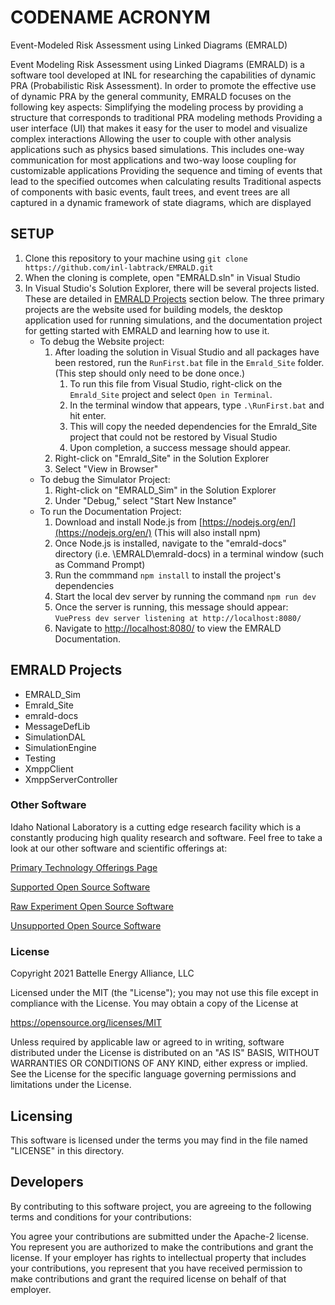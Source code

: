 # CODENAME ACRONYM
Event-Modeled Risk Assessment using Linked Diagrams (EMRALD) 

Event Modeling Risk Assessment using Linked Diagrams (EMRALD) is a software tool developed at INL for researching the capabilities of dynamic PRA (Probabilistic Risk Assessment). In order to promote the effective use of dynamic PRA by the general community, EMRALD focuses on the following key aspects: Simplifying the modeling process by providing a structure that corresponds to traditional PRA modeling methods Providing a user interface (UI) that makes it easy for the user to model and visualize complex interactions Allowing the user to couple with other analysis applications such as physics based simulations. This includes one-way communication for most applications and two-way loose coupling for customizable applications Providing the sequence and timing of events that lead to the specified outcomes when calculating results Traditional aspects of components with basic events, fault trees, and event trees are all captured in a dynamic framework of state diagrams, which are displayed

## SETUP
1. Clone this repository to your machine using `git clone https://github.com/inl-labtrack/EMRALD.git`
2. When the cloning is complete, open "EMRALD.sln" in Visual Studio
3. In Visual Studio's Solution Explorer, there will be several projects listed.  These are detailed in [EMRALD Projects](#emrald-projects) section below.  The three primary projects are the website used for building models, the desktop application used for running simulations, and the documentation project for getting started with EMRALD and learning how to use it.
	- To debug the Website project:
		1. After loading the solution in Visual Studio and all packages have been restored, run the `RunFirst.bat` file in the `Emrald_Site` folder. (This step should only need to be done once.)
			1. To run this file from Visual Studio, right-click on the `Emrald_Site` project and select `Open in Terminal`.  
			2. In the terminal window that appears, type `.\RunFirst.bat` and hit enter.
			3. This will copy the needed dependencies for the Emrald_Site project that could not be restored by Visual Studio
			4. Upon completion, a success message should appear.
		2. Right-click on "Emrald_Site" in the Solution Explorer
		3. Select "View in Browser"
	- To debug the Simulator Project: 
		1. Right-click on "EMRALD_Sim" in the Solution Explorer
		2. Under "Debug," select "Start New Instance"
    - To run the Documentation Project:
        1. Download and install Node.js from [https://nodejs.org/en/](https://nodejs.org/en/) (This will also install npm)
        2. Once Node.js is installed, navigate to the "emrald-docs" directory (i.e. \EMRALD\emrald-docs) in a terminal window (such as Command Prompt)
        3. Run the commmand `npm install` to install the project's dependencies
        4. Start the local dev server by running the command `npm run dev`
        5. Once the server is running, this message should appear: `VuePress dev server listening at http://localhost:8080/`
        6. Navigate to [http://localhost:8080/](http://localhost:8080/) to view the EMRALD Documentation.



## EMRALD Projects
 - EMRALD_Sim
 - Emrald_Site
 - emrald-docs
 - MessageDefLib
 - SimulationDAL
 - SimulationEngine
 - Testing
 - XmppClient
 - XmppServerController


### Other Software
Idaho National Laboratory is a cutting edge research facility which is a constantly producing high quality research and software. Feel free to take a look at our other software and scientific offerings at:

[Primary Technology Offerings Page](https://www.inl.gov/inl-initiatives/technology-deployment)

[Supported Open Source Software](https://github.com/idaholab)

[Raw Experiment Open Source Software](https://github.com/IdahoLabResearch)

[Unsupported Open Source Software](https://github.com/IdahoLabCuttingBoard)

### License

Copyright 2021 Battelle Energy Alliance, LLC

Licensed under the MIT (the "License");
you may not use this file except in compliance with the License.
You may obtain a copy of the License at

  https://opensource.org/licenses/MIT

Unless required by applicable law or agreed to in writing, software
distributed under the License is distributed on an "AS IS" BASIS,
WITHOUT WARRANTIES OR CONDITIONS OF ANY KIND, either express or implied.
See the License for the specific language governing permissions and
limitations under the License.



Licensing
-----
This software is licensed under the terms you may find in the file named "LICENSE" in this directory.


Developers
-----
By contributing to this software project, you are agreeing to the following terms and conditions for your contributions:

You agree your contributions are submitted under the Apache-2 license. You represent you are authorized to make the contributions and grant the license. If your employer has rights to intellectual property that includes your contributions, you represent that you have received permission to make contributions and grant the required license on behalf of that employer.